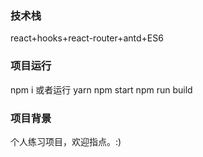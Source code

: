 ### 技术栈
react+hooks+react-router+antd+ES6
### 项目运行
npm i 或者运行 yarn
npm start 
npm run build

### 项目背景
个人练习项目，欢迎指点。:)
